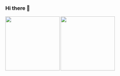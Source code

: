 ### Hi there 👋

<a href="https://github.com/84zume">
  <img align="left" height="170px" src="https://github-readme-stats.vercel.app/api?username=84zume&count_private=true&show_icons=true" />
</a>
<a href="https://github.com/84zume">
  <img align="left" height="170px" src="https://github-readme-stats.vercel.app/api/top-langs/?username=84zume&layout=compact" />
</a>

<!--
**84zume/84zume** is a ✨ _special_ ✨ repository because its `README.md` (this file) appears on your GitHub profile.

Here are some ideas to get you started:

- 🔭 I’m currently working on ...
- 🌱 I’m currently learning ...
- 👯 I’m looking to collaborate on ...
- 🤔 I’m looking for help with ...
- 💬 Ask me about ...
- 📫 How to reach me: ...
- 😄 Pronouns: ...
- ⚡ Fun fact: ...
-->
